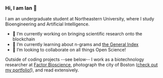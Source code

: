 ### Hi, I am Ian 👋

I am an undergraduate student at Northeastern University, where I study Bioengineering and Artificial Intelligence. 

- 🔭 I’m currently working on bringing scientific research onto the blockchain
- 🌱 I’m currently learning about n-grams and [the General Index](https://archive.org/details/GeneralIndex)
- 👯 I’m looking to collaborate on all things Open Science!

Outside of coding projects --see below-- I work as a biotechnology researcher at [Factor Bioscience](https://factor.bio/), photograph the city of Boston ([check out my portfolio!](https://ianhay.net/)), and read extensively.

<!--
**hayitsian/hayitsian** is a ✨ _special_ ✨ repository because its `README.md` (this file) appears on your GitHub profile.

Here are some ideas to get you started:

- 🔭 I’m currently working on ...
- 🌱 I’m currently learning ...
- 👯 I’m looking to collaborate on ...
- 🤔 I’m looking for help with ...
- 💬 Ask me about ...
- 📫 How to reach me: ...
- 😄 Pronouns: ...
- ⚡ Fun fact: ...
-->

